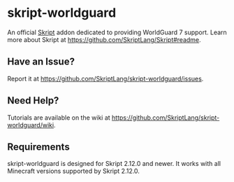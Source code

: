 # skript-worldguard
An official [Skript](https://github.com/SkriptLang/Skript) addon dedicated to providing WorldGuard 7 support.
Learn more about Skript at https://github.com/SkriptLang/Skript#readme.

## Have an Issue?
Report it at https://github.com/SkriptLang/skript-worldguard/issues.

## Need Help?
Tutorials are available on the wiki at https://github.com/SkriptLang/skript-worldguard/wiki.

## Requirements
skript-worldguard is designed for Skript 2.12.0 and newer.
It works with all Minecraft versions supported by Skript 2.12.0.

